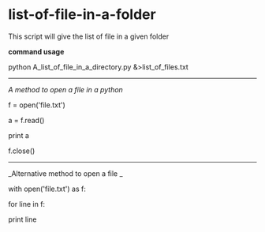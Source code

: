 # list-of-file-in-a-folder

This script will give the list of file in a given folder

**command usage**

python A_list_of_file_in_a_directory.py &>list_of_files.txt
** **

_A method to open a file in a python_

f = open('file.txt')

a = f.read()

print a

f.close()

** **

_Alternative method to open a file _

with open('file.txt') as f:

for line in f:

print line
